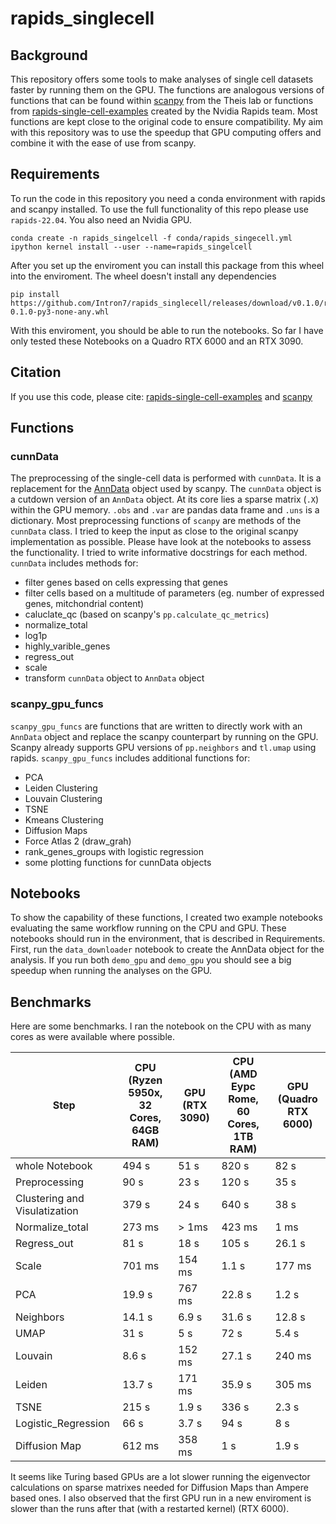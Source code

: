 # rapids_singlecell

## Background
This repository offers some tools to make analyses of single cell datasets faster by running them on the GPU. 
The functions are analogous versions of functions that can be found within [scanpy](https://github.com/theislab/scanpy) from the Theis lab or functions from [rapids-single-cell-examples](https://github.com/clara-parabricks/rapids-single-cell-examples) created by the Nvidia Rapids team. Most functions are kept close to the original code to ensure compatibility. My aim with this repository was to use the speedup that GPU computing offers and combine it with the ease of use from scanpy.

## Requirements

To run the code in this repository you need a conda environment with rapids and scanpy installed. To use the full functionality of this repo please use `rapids-22.04`. You also need an Nvidia GPU.
```
conda create -n rapids_singelcell -f conda/rapids_singecell.yml
ipython kernel install --user --name=rapids_singelcell
```
After you set up the enviroment you can install this package from this wheel into the enviroment. The wheel doesn't install any dependencies
```
pip install https://github.com/Intron7/rapids_singlecell/releases/download/v0.1.0/rapids_singlecell-0.1.0-py3-none-any.whl
```

With this enviroment, you should be able to run the notebooks. So far I have only tested these Notebooks on a Quadro RTX 6000 and an RTX 3090.

## Citation

If you use this code, please cite: [rapids-single-cell-examples](https://zenodo.org/badge/latestdoi/265649968) and  [scanpy](https://doi.org/10.1186/s13059-017-1382-0)

## Functions

### cunnData
The preprocessing of the single-cell data is performed with `cunnData`. It is a replacement for the [AnnData](https://github.com/theislab/anndata) object used by scanpy. The `cunnData` object is a cutdown version of an `AnnData` object. At its core lies a sparse matrix (`.X`) within the GPU memory. `.obs` and `.var` are pandas data frame and `.uns` is a dictionary. Most preprocessing functions of `scanpy` are methods of the `cunnData` class. I tried to keep the input as close to the original scanpy implementation as possible.
Please have look at the notebooks to assess the functionality. I tried to write informative docstrings for each method. 
`cunnData` includes methods for:
* filter genes based on cells expressing that genes
* filter cells based on a multitude of parameters (eg. number of expressed genes, mitchondrial content)
* caluclate_qc (based on scanpy's `pp.calculate_qc_metrics`)
* normalize_total
* log1p
* highly_varible_genes
* regress_out 
* scale
* transform `cunnData` object to `AnnData` object

### scanpy_gpu_funcs
`scanpy_gpu_funcs` are functions that are written to directly work with an `AnnData` object and replace the scanpy counterpart by running on the GPU. Scanpy already supports GPU versions of `pp.neighbors` and `tl.umap` using rapids.
`scanpy_gpu_funcs` includes additional functions for:
* PCA
* Leiden Clustering
* Louvain Clustering
* TSNE
* Kmeans Clustering 
* Diffusion Maps
* Force Atlas 2 (draw_grah) 
* rank_genes_groups with logistic regression
* some plotting functions for cunnData objects

## Notebooks
To show the capability of these functions, I created two example notebooks evaluating the same workflow running on the CPU and GPU. These notebooks should run in the environment, that is described in Requirements. First, run the `data_downloader` notebook to create the AnnData object for the analysis. If you run both `demo_gpu` and `demo_gpu` you should see a big speedup when running the analyses on the GPU.

## Benchmarks

Here are some benchmarks. I ran the notebook on the CPU with as many cores as were available where possible. 

|Step                          |CPU (Ryzen 5950x, 32 Cores, 64GB RAM)|GPU (RTX 3090)|CPU (AMD Eypc Rome, 60 Cores, 1TB RAM)| GPU (Quadro RTX 6000) 
|------------------------------|---------------------------|--------------|----------|--------------|
|whole Notebook                | 494 s                     | 51 s         | 820 s    | 82 s         |
|Preprocessing                 | 90 s                      | 23 s         | 120 s    | 35 s         |
|Clustering and Visulatization | 379 s                     | 24 s         | 640 s    | 38 s         |
|Normalize_total               | 273 ms                    | > 1ms        | 423 ms   | 1 ms         |
|Regress_out                   | 81 s                      | 18 s         | 105 s    | 26.1 s       |
|Scale                         | 701 ms                    | 154 ms       | 1.1 s    | 177 ms       |
|PCA                           | 19.9 s                    | 767 ms       | 22.8 s   | 1.2 s        |
|Neighbors                     | 14.1 s                    | 6.9 s        | 31.6 s   | 12.8 s       |
|UMAP                          | 31 s                      | 5 s          | 72 s     | 5.4 s        |
|Louvain                       | 8.6 s                     | 152 ms       | 27.1 s   | 240 ms       |
|Leiden                        | 13.7 s                    | 171 ms       | 35.9 s   | 305 ms       |
|TSNE                          | 215 s                     | 1.9 s        | 336 s    | 2.3 s        |
|Logistic_Regression           | 66 s                      | 3.7 s        | 94 s     | 8 s          |
|Diffusion Map                 | 612 ms                    | 358 ms       | 1 s      | 1.9 s        |


It seems like Turing based GPUs are a lot slower running the eigenvector calculations on sparse matrixes needed for Diffusion Maps than Ampere based ones.
I also observed that the first GPU run in a new enviroment is slower than the runs after that (with a restarted kernel) (RTX 6000). 
